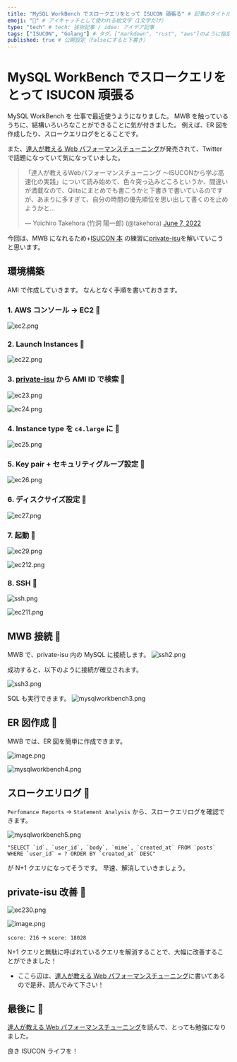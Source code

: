 ```yaml
---
title: "MySQL WorkBench でスロークエリをとって ISUCON 頑張る" # 記事のタイトル
emoji: "🥥" # アイキャッチとして使われる絵文字（1文字だけ）
type: "tech" # tech: 技術記事 / idea: アイデア記事
tags: ["ISUCON", "Golang"] # タグ。["markdown", "rust", "aws"]のように指定する
published: true # 公開設定（falseにすると下書き）
---
```


# MySQL WorkBench でスロークエリをとって ISUCON 頑張る

MySQL WorkBench を 仕事で最近使うようになりました。
MWB を触っているうちに、結構いろいろなことができることに気が付きました。
例えば、ER 図を作成したり、スロークエリログをとることです。

また、[達人が教える Web パフォーマンスチューニング](https://gihyo.jp/book/2022/978-4-297-12846-3)が発売されて、Twitter で話題になっていて気になっていました。

<blockquote class="twitter-tweet"><p lang="ja" dir="ltr">「達人が教えるWebパフォーマンスチューニング ～ISUCONから学ぶ高速化の実践」について読み始めて、色々突っ込みどころというか、間違いが満載なので、Qiitaにまとめでも書こうかと下書きで書いているのですが、あまりに多すぎて、自分の時間の優先順位を思い出して書くのを止めようかと…</p>&mdash; Yoichiro Takehora (竹洞 陽一郎) (@takehora) <a href="https://twitter.com/takehora/status/1534082403085750272?ref_src=twsrc%5Etfw">June 7, 2022</a></blockquote> <script async src="https://platform.twitter.com/widgets.js" charset="utf-8"></script>

今回は、MWB になれるため+[ISUCON 本](https://gihyo.jp/book/2022/978-4-297-12846-3) の練習に[private-isu](https://github.com/catatsuy/private-isu)を解いていこうと思います。

## 環境構築

AMI で作成していきます。
なんとなく手順を書いておきます。

### 1. AWS コンソール -> EC2 🍇

![ec2.png](https://qiita-image-store.s3.ap-northeast-1.amazonaws.com/0/905557/7a153fb0-ee61-86f5-ca79-4282bcfcbb9e.png)

### 2. Launch Instances 🍈

![ec22.png](https://qiita-image-store.s3.ap-northeast-1.amazonaws.com/0/905557/5954394b-acce-d30a-9873-64bbb5fd20a0.png)

### 3. [private-isu](https://github.com/catatsuy/private-isu) から AMI ID で検索 🍉

![ec23.png](https://qiita-image-store.s3.ap-northeast-1.amazonaws.com/0/905557/2a1cddca-8330-c9f9-671b-d76ad9128937.png)

![ec24.png](https://qiita-image-store.s3.ap-northeast-1.amazonaws.com/0/905557/401005c5-21cf-3bcf-b1e1-2d6098a02c84.png)

### 4. Instance type を `c4.large` に 🍊

![ec25.png](https://qiita-image-store.s3.ap-northeast-1.amazonaws.com/0/905557/07cbf344-d4ba-916c-0706-ee2a4fa221f2.png)

### 5. Key pair + セキュリティグループ設定 🍋

![ec26.png](https://qiita-image-store.s3.ap-northeast-1.amazonaws.com/0/905557/0bcc814c-878e-c605-2893-38c11ad0ed97.png)

### 6. ディスクサイズ設定 🍌

![ec27.png](https://qiita-image-store.s3.ap-northeast-1.amazonaws.com/0/905557/85bb94d9-6238-5d11-bc98-e364b6b3c2e7.png)

### 7. 起動 🍎

![ec29.png](https://qiita-image-store.s3.ap-northeast-1.amazonaws.com/0/905557/a00ddee2-a568-b2e7-a575-06cfc3b969fc.png)

![ec212.png](https://qiita-image-store.s3.ap-northeast-1.amazonaws.com/0/905557/67b03ba9-75ad-6d35-c03a-149f1b52d00d.png)

### 8. SSH 🍍

![ssh.png](https://qiita-image-store.s3.ap-northeast-1.amazonaws.com/0/905557/e3937146-af1c-cdf8-151f-09c52ebef9f9.png)

![ec211.png](https://qiita-image-store.s3.ap-northeast-1.amazonaws.com/0/905557/40e2d0ea-7d9d-f2a9-19bd-e8fc2bcc85e7.png)

## MWB 接続 🍏

MWB で、private-isu 内の MySQL に接続します。
![ssh2.png](https://qiita-image-store.s3.ap-northeast-1.amazonaws.com/0/905557/dbb09378-5576-8a4c-a68a-c3de00463708.png)

成功すると、以下のように接続が確立されます。

![ssh3.png](https://qiita-image-store.s3.ap-northeast-1.amazonaws.com/0/905557/4e4f9bc8-0429-3ece-b84c-8df77ffa13df.png)

SQL も実行できます。
![mysqlworkbench3.png](https://qiita-image-store.s3.ap-northeast-1.amazonaws.com/0/905557/477f5dc3-841a-1b2e-1b9f-055a42b3e03b.png)

## ER 図作成 🍐

MWB では、ER 図を簡単に作成できます。

![image.png](https://qiita-image-store.s3.ap-northeast-1.amazonaws.com/0/905557/4b4c4a3a-5f1e-d26a-deb6-5820c9392619.png)

![mysqlworkbench4.png](https://qiita-image-store.s3.ap-northeast-1.amazonaws.com/0/905557/53de0a63-1638-f9e1-6bbc-2620e12c8c2b.png)

## スロークエリログ 🍑

`Perfomance Reports` -> `Statement Analysis` から、スロークエリログを確認できます。

![mysqlworkbench5.png](https://qiita-image-store.s3.ap-northeast-1.amazonaws.com/0/905557/ecfb58c8-1150-b74f-764a-319279dc6e7c.png)

```
"SELECT `id`, `user_id`, `body`, `mime`, `created_at` FROM `posts` WHERE `user_id` = ? ORDER BY `created_at` DESC"
```

が N+1 クエリになってそうです。
早速、解消していきましょう。

## private-isu 改善 🍒

![ec230.png](https://qiita-image-store.s3.ap-northeast-1.amazonaws.com/0/905557/394ad1ec-3c65-5307-803f-3f24ad4aef53.png)

![image.png](https://qiita-image-store.s3.ap-northeast-1.amazonaws.com/0/905557/410da2e3-24f6-927a-aeef-b5ed79ba4de9.png)

`score: 216` -> `score: 18028`

N+1 クエリと無駄に呼ばれているクエリを解消することで、大幅に改善することができました！

- ここら辺は、[達人が教える Web パフォーマンスチューニング](https://gihyo.jp/book/2022/978-4-297-12846-3)に書いてあるので是非、読んでみて下さい！

## 最後に 🥥

[達人が教える Web パフォーマンスチューニング](https://gihyo.jp/book/2022/978-4-297-12846-3)を読んで、とっても勉強になりました。

良き ISUCON ライフを！
